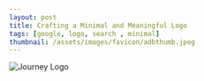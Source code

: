 ```yaml
---
layout: post
title: Crafting a Minimal and Meaningful Logo
tags: [google, logo, search , minimal]
thumbnail: /assets/images/favicon/adbthumb.jpeg
---
```

![Journey Logo](/assets/images/logo_journey.jpg)